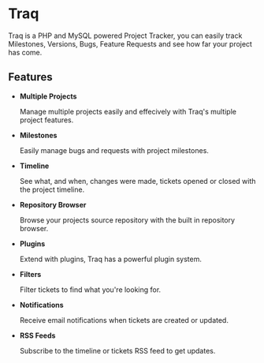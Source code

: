 Traq
======

Traq is a PHP and MySQL powered Project Tracker, you can easily track Milestones, Versions, Bugs, Feature Requests and see how far your project has come.

Features
------

- **Multiple Projects**

  Manage multiple projects easily and effecively with Traq's multiple project features.

- **Milestones**

  Easily manage bugs and requests with project milestones.

- **Timeline**

  See what, and when, changes were made, tickets opened or closed with the project timeline.

- **Repository Browser**

  Browse your projects source repository with the built in repository browser.

- **Plugins**

  Extend with plugins, Traq has a powerful plugin system.

- **Filters**

  Filter tickets to find what you're looking for.

- **Notifications**

  Receive email notifications when tickets are created or updated.

- **RSS Feeds**

  Subscribe to the timeline or tickets RSS feed to get updates.